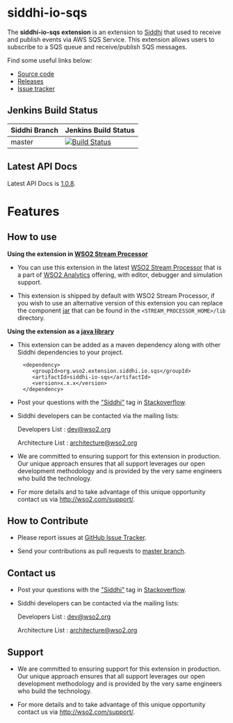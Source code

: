 siddhi-io-sqs
======================================

The **siddhi-io-sqs extension** is an extension to <a target="_blank" href="https://wso2.github.io/siddhi">Siddhi</a> 
that used to receive and publish events via AWS SQS Service. This extension allows users to subscribe to a SQS queue 
and receive/publish SQS messages.

Find some useful links below:

* <a target="_blank" href="https://github.com/wso2-extensions/siddhi-io-sqs">Source code</a>
* <a target="_blank" href="https://github.com/wso2-extensions/siddhi-io-sqs/releases">Releases</a>
* <a target="_blank" href="https://github.com/wso2-extensions/siddhi-io-sqs/issues">Issue tracker</a>

## Jenkins Build Status

|  Siddhi Branch | Jenkins Build Status |
| :---------------------------------------- |:---------------------------------------
| master         | [![Build Status](https://wso2.org/jenkins/view/wso2-dependencies/job/siddhi/job/siddhi-io-sqs/badge/icon)](https://wso2.org/jenkins/view/wso2-dependencies/job/siddhi/job/siddhi-io-sqs)|

## Latest API Docs 

Latest API Docs is <a target="_blank" href="https://wso2-extensions.github.io/siddhi-io-sqs/api/1.0.8">1.0.8</a>.

# Features


## How to use


**Using the extension in <a target="_blank" href="https://github.com/wso2/product-sp">WSO2 Stream Processor</a>**

* You can use this extension in the latest <a target="_blank" href="https://github.com/wso2/product-sp/releases">WSO2 Stream Processor</a> that is a part of <a target="_blank" href="http://wso2.com/analytics?utm_source=gitanalytics&utm_campaign=gitanalytics_Jul17">WSO2 Analytics</a> offering, with editor, debugger and simulation support.

* This extension is shipped by default with WSO2 Stream Processor, if you wish to use an alternative version of this extension you can replace the component <a target="_blank" href="https://github.com/wso2-extensions/siddhi-io-sqs/releases">jar</a> that can be found in the `<STREAM_PROCESSOR_HOME>/lib` directory.

**Using the extension as a <a target="_blank" href="https://wso2.github.io/siddhi/documentation/running-as-a-java-library">java library</a>**

* This extension can be added as a maven dependency along with other Siddhi dependencies to your project.

```
     <dependency>
        <groupId>org.wso2.extension.siddhi.io.sqs</groupId>
        <artifactId>siddhi-io-sqs</artifactId>
        <version>x.x.x</version>
     </dependency>
```


 * Post your questions with the <a target="_blank" href="http://stackoverflow.com/search?q=siddhi">"Siddhi"</a> tag in <a target="_blank" href="http://stackoverflow.com/search?q=siddhi">Stackoverflow</a>.

 * Siddhi developers can be contacted via the mailing lists:

    Developers List   : [dev@wso2.org](mailto:dev@wso2.org)

    Architecture List : [architecture@wso2.org](mailto:architecture@wso2.org)


* We are committed to ensuring support for this extension in production. Our unique approach ensures that all support leverages our open development methodology and is provided by the very same engineers who build the technology.

* For more details and to take advantage of this unique opportunity contact us via <a target="_blank" href="http://wso2.com/support?utm_source=gitanalytics&utm_campaign=gitanalytics_Jul17">http://wso2.com/support/</a>.

## How to Contribute
 
  * Please report issues at <a target="_blank" href="https://github.com/wso2-extensions/siddhi-io-sqs/issues">GitHub Issue Tracker</a>.
  
  * Send your contributions as pull requests to <a target="_blank" href="https://github.com/wso2-extensions/siddhi-io-sqs/tree/master">master branch</a>. 
 
## Contact us 

 * Post your questions with the <a target="_blank" href="http://stackoverflow.com/search?q=siddhi">"Siddhi"</a> tag in <a target="_blank" href="http://stackoverflow.com/search?q=siddhi">Stackoverflow</a>. 
 
 * Siddhi developers can be contacted via the mailing lists:
 
    Developers List   : [dev@wso2.org](mailto:dev@wso2.org)
    
    Architecture List : [architecture@wso2.org](mailto:architecture@wso2.org)
 
## Support 

* We are committed to ensuring support for this extension in production. Our unique approach ensures that all support leverages our open development methodology and is provided by the very same engineers who build the technology. 

* For more details and to take advantage of this unique opportunity contact us via <a target="_blank" href="http://wso2.com/support?utm_source=gitanalytics&utm_campaign=gitanalytics_Jul17">http://wso2.com/support/</a>. 
